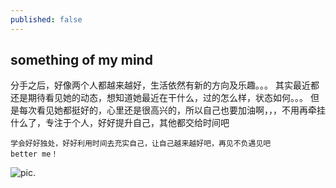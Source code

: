 ```yaml
---
published: false
---
```

## something of my mind
分手之后，好像两个人都越来越好，生活依然有新的方向及乐趣。。。
其实最近都还是期待看见她的动态，想知道她最近在干什么，过的怎么样，状态如何。。。
但是每次看见她都挺好的，心里还是很高兴的，所以自己也要加油啊，，，不用再牵挂什么了，专注于个人，好好提升自己，其他都交给时间吧

	学会好好独处，好好利用时间去充实自己，让自己越来越好吧，再见不负遇见吧
    better me！
![pic](https://www.privacypic.com/images/2019/07/07/18050151a7c81ff928ea3.jpg).
